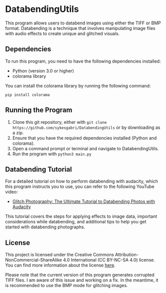 # DatabendingUtils

This program allows users to databend images using either the TIFF or BMP format. Databending is a technique that involves manipulating image files with audio effects to create unique and glitched visuals.

## Dependencies
To run this program, you need to have the following dependencies installed:
- Python (version 3.0 or higher)
- colorama library

You can install the colorama library by running the following command:
```
pip install colorama
```

## Running the Program
1. Clone this git repository, either with `git clone https://github.com/sykesgabri/DatabendingUtils` or by downloading as a zip.
2. Ensure that you have the required dependencies installed (Python and colorama).
3. Open a command prompt or terminal and navigate to DatabendingUtils.
4. Run the program with `python3 main.py`

## Databending Tutorial
For a detailed tutorial on how to perform databending with audacity, which this program instructs you to use, you can refer to the following YouTube video:
- [Glitch Photography: The Ultimate Tutorial to Databending Photos with Audacity](https://www.youtube.com/watch?v=Z_Rut5gjwfE)

This tutorial covers the steps for applying effects to image data, important considerations while databending, and additional tips to help you get started with databending photographs.

## License
This project is licensed under the Creative Commons Attribution-NonCommercial-ShareAlike 4.0 International (CC BY-NC-SA 4.0) license. You can find more information about the license [here](https://creativecommons.org/licenses/by-nc-sa/4.0/).

Please note that the current version of this program generates corrupted TIFF files. I am aware of this issue and working on a fix. In the meantime, it is recommended to use the BMP mode for glitching images.
